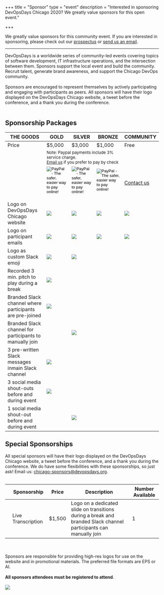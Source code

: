 +++
title = "Sponsor"
type = "event"
description = "Interested in sponsoring DevOpsDays Chicago 2020? We greatly value sponsors for this open event."


+++
<div class = "row">
<div class = "col-md-8 col-sm-12">
We greatly value sponsors for this community event. If you are interested in sponsoring, please check out our <a href="https://assets.devopsdays.org/events/2020/chicago/2020-chicago-devopsdays-prospectus.pdf" target="_blank">prospectus</a> or <a href="mailto:chicago-sponsors@devopsdays.org?subject=Interested%20in%20Sponsoring%20DevOpsDays%20Chicago%202020">send us an email</a>.

<hr>

DevOpsDays is a worldwide series of community-led events covering topics of software development, IT infrastructure operations, and the intersection between them. Sponsors support the local event and build the community. 
Recruit talent, generate brand awareness, and support the Chicago DevOps community.<br><br>
Sponsors are encouraged to represent themselves by actively participating and engaging with participants as peers. 
All sponsors will have their logo displayed on the DevOpsDays Chicago website, a tweet before the conference, and a thank you during the conference.
<br><br>
<h2>Sponsorship Packages</h2>

<table class="table table-bordered table-hover">
  <thead>
    <tr>
      <th scope="col">THE GOODS</th>
      <th scope="col">GOLD</th>
      <th scope="col">SILVER</th>
      <th scope="col">BRONZE</th>
      <th scope="col">COMMUNITY</th>
    </tr>
  </thead>
  <tbody>
    <tr>
      <td>Price</td>
      <td>$5,000</td>
      <td>$3,000</td>
      <td>$1,000</td>
      <td>Free</td>
    </tr>
    <tr>
      <td></td>
      <td colspan="3"><small>
      Note: Paypal payments include 3% service charge.
      <br>
      <a href="mailto:chicago-sponsors@devopsdays.org?subject=DevOpsDays%20Chicago%202020%20Sponsorship">Email us</a> if you prefer to pay by check
      </small></td>
      <td></td>
    </tr>
    <tr>
      <td></td>
      <td>
               <!-- gold Paypal button  -->
        <form action="https://www.paypal.com/cgi-bin/webscr" method="post" target="_top">
          <input type="hidden" name="cmd" value="_s-xclick">
          <input type="hidden" name="hosted_button_id" value="S9SCLZP3USU7L">
          <input type="image" src="https://www.paypalobjects.com/en_US/i/btn/btn_paynow_LG.gif" border="0" name="submit" alt="PayPal - The safer, easier way to pay online!">
          <img alt="" border="0" src="https://www.paypalobjects.com/en_US/i/scr/pixel.gif" width="1" height="1">
        </form>
      </td>
      <td>
             <!-- silver Paypal button  -->
        <form action="https://www.paypal.com/cgi-bin/webscr" method="post" target="_top">
          <input type="hidden" name="cmd" value="_s-xclick">
          <input type="hidden" name="hosted_button_id" value="LUSEMWLZ7MKKW">
          <input type="image" src="https://www.paypalobjects.com/en_US/i/btn/btn_paynow_LG.gif" border="0" name="submit" alt="PayPal - The safer, easier way to pay online!">
          <img alt="" border="0" src="https://www.paypalobjects.com/en_US/i/scr/pixel.gif" width="1" height="1">
        </form>
      </td>
      <td>
        <!-- bronze Paypal button  -->
        <form action="https://www.paypal.com/cgi-bin/webscr" method="post" target="_top">
          <input type="hidden" name="cmd" value="_s-xclick">
          <input type="hidden" name="hosted_button_id" value="DDXAP9S3324DC">
          <input type="image" src="https://www.paypalobjects.com/en_US/i/btn/btn_paynow_LG.gif" border="0" name="submit" alt="PayPal - The safer, easier way to pay online!">
          <img alt="" border="0" src="https://www.paypalobjects.com/en_US/i/scr/pixel.gif" width="1" height="1">
        </form>
      </td>
      <td><a href="mailto:chicago-sponsors@devopsdays.org@devopsdays.org?subject=Interested%20in%20Community%20Sponsorship%20DevOpsDays%20Chicago%202020">Contact us</a>
      </td>
    </tr>
    <tr>
      <td>Logo on DevOpsDays Chicago website</td>
      <td><img src = "/events/2020-chicago/yak-head.png"></td>
      <td><img src = "/events/2020-chicago/yak-head.png"></td>
      <td><img src = "/events/2020-chicago/yak-head.png"></td>
      <td><img src = "/events/2020-chicago/yak-head.png"></td>
    </tr>
    <tr>
      <td>Logo on participant emails</td>
      <td><img src = "/events/2020-chicago/yak-head.png"></td>
      <td><img src = "/events/2020-chicago/yak-head.png"></td>
      <td><img src = "/events/2020-chicago/yak-head.png"></td>
      <td><img src = "/events/2020-chicago/yak-head.png"></td>
    </tr>
    <tr>
      <td>Logo as custom Slack emoji</td>
      <td><img src = "/events/2020-chicago/yak-head.png"></td>
      <td><img src = "/events/2020-chicago/yak-head.png"></td>
      <td></td>
      <td></td>
    </tr>
    <tr>
      <td>Recorded 3 min. pitch to play during a break</td>
      <td><img src = "/events/2020-chicago/yak-head.png"></td>
      <td></td>
      <td></td>
      <td></td>
    </tr>
    <tr>
      <td>Branded Slack channel where participants are pre-joined</td>
      <td><img src = "/events/2020-chicago/yak-head.png"></td>
      <td></td>
      <td></td>
      <td></td>
    </tr>
    <tr>
      <td>Branded Slack channel for participants to manually join</td>
      <td></td>
      <td><img src = "/events/2020-chicago/yak-head.png"></td>
      <td></td>
      <td></td>
    </tr>
    <tr>
      <td>3 pre-written Slack messages inmain Slack channel</td>
      <td><img src = "/events/2020-chicago/yak-head.png"></td>
      <td></td>
      <td></td>
      <td></td>
    </tr>
    <tr>
      <td>3 social media shout-outs before and during event</td>
      <td><img src = "/events/2020-chicago/yak-head.png"></td>
      <td></td>
      <td></td>
      <td></td>
    </tr>
    <tr>
      <td>1 social media shout-out before and during event</td>
      <td></td>
      <td><img src = "/events/2020-chicago/yak-head.png"></td>
      <td></td>
      <td></td>
    </tr>
  </tbody>
</table>

<h2>Special Sponsorships</h2>

All special sponsors will have their logo displayed on the DevOpsDays Chicago website, a tweet before the conference, and a thank you during the conference. We do have some flexibilities with these sponsorships, so just ask! Email us: <a href="mailto:chicago-sponsors@devopsdays.org@devopsdays.org">chicago-sponsors@devopsdays.org</a>.
<br/><br/>

<table class="table table-bordered table-hover">
  <thead>
    <tr>
      <th scope="col"></th>
      <th scope="col">Sponsorship</th>
      <th scope="col">Price</th>
      <th scope="col">Description</th>
      <th scope="col">Number Available</th>
    </tr>
  </thead>
  <tbody>
    <tr>
      <td align="center"><i class="fa fa-commenting fa-4x"></i></td>
      <td>Live Transcription</td>
      <td>$1,500</td>
      <td>Logo on a dedicated slide on transitions during a break and branded Slack channel participants can manually join</td>
      <td>1</td>
    </tr>
  </tbody>
</table>

<div class = "row">
<div class = "col-12">
  <br/>
  <br/>
  Sponsors are responsible for providing high-res logos for use on the website and in promotional materials.  The preferred file formats are EPS or AI.
  <br/><br/>
  <b>All sponsors attendees must be registered to attend</b>.
<br><br>
</div>
</div>
</div>
<div class = "col-md-4 col-sm-12">
<a href = "https://assets.devopsdays.org/events/2020/chicago/2020-chicago-devopsdays-prospectus.pdf" target="_blank"><img src = "/events/2020-chicago/DOD_Chi_Prospectus_2020.png" class="img-fluid""></a>
</div>
</div>
